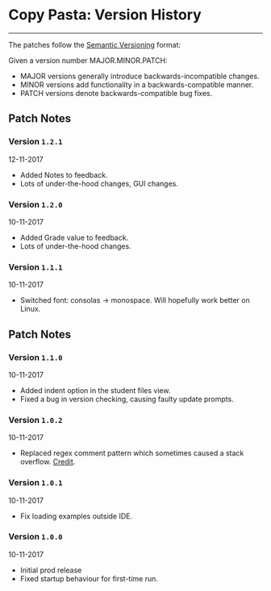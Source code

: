 # Copy Pasta: Version History
___
The patches follow the [Semantic Versioning](http://semver.org/) format:

Given a version number MAJOR.MINOR.PATCH:

* MAJOR versions generally introduce backwards-incompatible changes.
* MINOR versions add functionality in a backwards-compatible manner.
* PATCH versions denote backwards-compatible bug fixes.

## Patch Notes

### Version `1.2.1`
12-11-2017
* Added Notes to feedback.
* Lots of under-the-hood changes, GUI changes.

### Version `1.2.0`
10-11-2017
* Added Grade value to feedback.
* Lots of under-the-hood changes.

### Version `1.1.1`
10-11-2017
* Switched font: consolas -> monospace. Will hopefully work better on Linux.

## Patch Notes
### Version `1.1.0`
10-11-2017
* Added indent option in the student files view.
* Fixed a bug in version checking, causing faulty update prompts.

### Version `1.0.2`
10-11-2017
* Replaced regex comment pattern which sometimes caused a stack overflow.
[Credit](https://stackoverflow.com/a/1740692).

### Version `1.0.1`
10-11-2017
* Fix loading examples outside IDE.

### Version `1.0.0`
10-11-2017
* Initial prod release
* Fixed startup behaviour for first-time run.